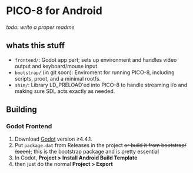 # PICO-8 for Android
*todo: write a proper readme*

## whats this stuff
- `frontend/`: Godot app part; sets up environment and handles video output and keyboard/mouse input.
- `bootstrap/` (in git soon): Enviroment for running PICO-8, including scripts, proot, and a minimal rootfs.
- `shim/`: Library LD_PRELOAD'ed into PICO-8 to handle streaming i/o and making sure SDL acts exactly as needed.

## Building
### Godot Frontend
1. Download [Godot](https://godotengine.org) version ≥4.4.1.
2. Put `package.dat` from Releases in the project ~~or build it from bootstrap/ (soon)~~; this is the bootstrap package and is pretty essential
3. In Godot, **Project > Install Android Build Template**
4. then just do the normal **Project > Export**

